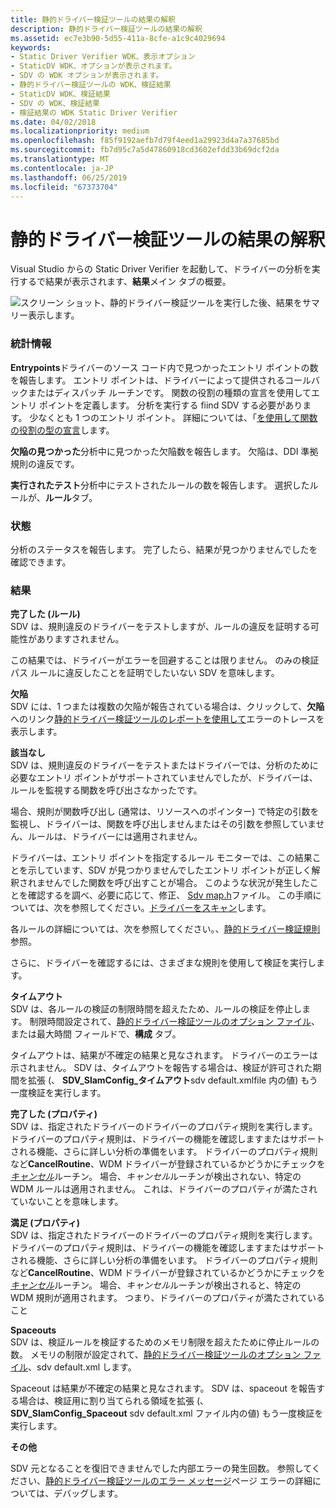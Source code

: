 ```yaml
---
title: 静的ドライバー検証ツールの結果の解釈
description: 静的ドライバー検証ツールの結果の解釈
ms.assetid: ec7e3b90-5d55-411a-8cfe-a1c9c4029694
keywords:
- Static Driver Verifier WDK、表示オプション
- StaticDV WDK、オプションが表示されます。
- SDV の WDK オプションが表示されます。
- 静的ドライバー検証ツールの WDK、検証結果
- StaticDV WDK、検証結果
- SDV の WDK、検証結果
- 検証結果の WDK Static Driver Verifier
ms.date: 04/02/2018
ms.localizationpriority: medium
ms.openlocfilehash: f85f9192aefb7d79f4eed1a29923d4a7a37685bd
ms.sourcegitcommit: fb7d95c7a5d47860918cd3602efdd33b69dcf2da
ms.translationtype: MT
ms.contentlocale: ja-JP
ms.lasthandoff: 06/25/2019
ms.locfileid: "67373704"
---
```

# <a name="interpreting-static-driver-verifier-results"></a>静的ドライバー検証ツールの結果の解釈


Visual Studio からの Static Driver Verifier を起動して、ドライバーの分析を実行するで結果が表示されます、**結果**メイン タブの概要。

![スクリーン ショット、静的ドライバー検証ツールを実行した後、結果をサマリー表示します。](images/sdv-results-vs.png)

### <a name="span-idstatisticsspanspan-idstatisticsspanspan-idstatisticsspanstatistics"></a><span id="Statistics"></span><span id="statistics"></span><span id="STATISTICS"></span>統計情報

**Entrypoints**ドライバーのソース コード内で見つかったエントリ ポイントの数を報告します。 エントリ ポイントは、ドライバーによって提供されるコールバックまたはディスパッチ ルーチンです。 関数の役割の種類の宣言を使用してエントリ ポイントを定義します。 分析を実行する fiind SDV する必要があります。 少なくとも 1 つのエントリ ポイント。 詳細については、「[を使用して関数の役割の型の宣言](using-function-role-type-declarations.md)します。

**欠陥の見つかった**分析中に見つかった欠陥数を報告します。 欠陥は、DDI 準拠規則の違反です。

**実行されたテスト**分析中にテストされたルールの数を報告します。 選択したルールが、**ルール**タブ。

### <a name="span-idstatusspanspan-idstatusspanspan-idstatusspanstatus"></a><span id="Status"></span><span id="status"></span><span id="STATUS"></span>状態

分析のステータスを報告します。 完了したら、結果が見つかりませんでしたを確認できます。

### <a name="span-idresultsspanspan-idresultsspanspan-idresultsspanresults"></a><span id="Results"></span><span id="results"></span><span id="RESULTS"></span>結果

<span id="Completed__Rule_"></span><span id="completed__rule_"></span><span id="COMPLETED__RULE_"></span>**完了した (ルール)**  
SDV は、規則違反のドライバーをテストしますが、ルールの違反を証明する可能性がありますされません。

この結果では、ドライバーがエラーを回避することは限りません。 のみの検証パス ルールに違反したことを証明でしたいない SDV を意味します。

<span id="Defect"></span><span id="defect"></span><span id="DEFECT"></span>**欠陥**  
SDV には、1 つまたは複数の欠陥が報告されている場合は、クリックして、**欠陥**へのリンク[静的ドライバー検証ツールのレポートを使用して](using-the-static-driver-verifier-report.md)エラーのトレースを表示します。

<span id="Not_Applicable"></span><span id="not_applicable"></span><span id="NOT_APPLICABLE"></span>**該当なし**  
SDV は、規則違反のドライバーをテストまたはドライバーでは、分析のために必要なエントリ ポイントがサポートされていませんでしたが、ドライバーは、ルールを監視する関数を呼び出さなかったです。

場合、規則が関数呼び出し (通常は、リソースへのポインター) で特定の引数を監視し、ドライバーは、関数を呼び出しませんまたはその引数を参照していません、ルールは、ドライバーには適用されません。

ドライバーは、エントリ ポイントを指定するルール モニターでは、この結果ことを示しています、SDV が見つかりませんでしたエントリ ポイントが正しく解釈されませんでした関数を呼び出すことが場合。 このような状況が発生したことを確認するを調べ、必要に応じて、修正、 [Sdv map.h](sdv-map-h.md)ファイル。 この手順については、次を参照してください。[ドライバーをスキャン](scanning-the-driver.md)します。

各ルールの詳細については、次を参照してください。、[静的ドライバー検証規則](https://docs.microsoft.com/windows-hardware/drivers/ddi/content/index)参照。

さらに、ドライバーを確認するには、さまざまな規則を使用して検証を実行します。

<span id="Timeouts"></span><span id="timeouts"></span><span id="TIMEOUTS"></span>**タイムアウト**  
SDV は、各ルールの検証の制限時間を超えたため、ルールの検証を停止します。 制限時間設定されて、[静的ドライバー検証ツールのオプション ファイル](static-driver-verifier-options-file.md)、または最大時間 フィールドで、**構成** タブ。

タイムアウトは、結果が不確定の結果と見なされます。 ドライバーのエラーは示されません。 SDV は、タイムアウトを報告する場合は、検証が許可された期間を拡張 (、 **SDV\_SlamConfig\_タイムアウト**sdv default.xmlfile 内の値) もう一度検証を実行します。

<span id="Completed__Property_"></span><span id="completed__property_"></span><span id="COMPLETED__PROPERTY_"></span>**完了した (プロパティ)**  
SDV は、指定されたドライバーのドライバーのプロパティ規則を実行します。 ドライバーのプロパティ規則は、ドライバーの機能を確認しますまたはサポートされる機能、さらに詳しい分析の準備をいます。 ドライバーのプロパティ規則など**CancelRoutine**、WDM ドライバーが登録されているかどうかにチェックを[*キャンセル*](https://docs.microsoft.com/windows-hardware/drivers/ddi/content/wdm/nc-wdm-driver_cancel)ルーチン。 場合、*キャンセル*ルーチンが検出されない、特定の WDM ルールは適用されません。 これは、ドライバーのプロパティが満たされていないことを意味します。

<span id="Satisfied__Property_"></span><span id="satisfied__property_"></span><span id="SATISFIED__PROPERTY_"></span>**満足 (プロパティ)**  
SDV は、指定されたドライバーのドライバーのプロパティ規則を実行します。 ドライバーのプロパティ規則は、ドライバーの機能を確認しますまたはサポートされる機能、さらに詳しい分析の準備をいます。 ドライバーのプロパティ規則など**CancelRoutine**、WDM ドライバーが登録されているかどうかにチェックを[*キャンセル*](https://docs.microsoft.com/windows-hardware/drivers/ddi/content/wdm/nc-wdm-driver_cancel)ルーチン。 場合、*キャンセル*ルーチンが検出されると、特定の WDM 規則が適用されます。 つまり、ドライバーのプロパティが満たされていること

<span id="Spaceouts"></span><span id="spaceouts"></span><span id="SPACEOUTS"></span>**Spaceouts**  
SDV は、検証ルールを検証するためのメモリ制限を超えたために停止ルールの数。 メモリの制限が設定されて、[静的ドライバー検証ツールのオプション ファイル](static-driver-verifier-options-file.md)、sdv default.xml します。

Spaceout は結果が不確定の結果と見なされます。 SDV は、spaceout を報告する場合は、検証用に割り当てられる領域を拡張 (、 **SDV\_SlamConfig\_Spaceout** sdv default.xml ファイル内の値) もう一度検証を実行します。

<span id="Other"></span><span id="other"></span><span id="OTHER"></span>**その他**  

SDV 元となることを復旧できませんでした内部エラーの発生回数。  参照してください、[静的ドライバー検証ツールのエラー メッセージ](https://docs.microsoft.com/windows-hardware/drivers/devtest/static-driver-verifier-error-messages)ページ エラーの詳細については、デバッグします。

 

 





